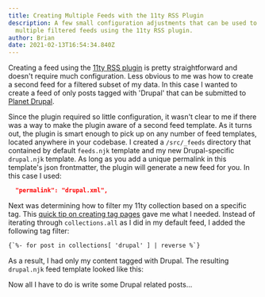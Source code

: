 ```yaml
---
title: Creating Multiple Feeds with the 11ty RSS Plugin
description: A few small configuration adjustments that can be used to create
  multiple filtered feeds using the 11ty RSS plugin.
author: Brian
date: 2021-02-13T16:54:34.840Z
---
```

Creating a feed using the [11ty RSS plugin](https://www.11ty.dev/docs/plugins/rss/) is pretty straightforward and doesn't require much configuration. Less obvious to me was how to create a second feed for a filtered subset of my data. In this case I wanted to create a feed of only posts tagged with 'Drupal' that can be submitted to [Planet Drupal](https://www.drupal.org/planet).

Since the plugin required so little configuration, it wasn't clear to me if there was a way to make the plugin aware of a second feed template. As it turns out, the plugin is smart enough to pick up on any number of feed templates, located anywhere in your codebase. I created a `/src/_feeds` directory that contained by default `feeds.njk` template and my new Drupal-specific `drupal.njk` template. As long as you add a unique permalink in this template's json frontmatter, the plugin will generate a new feed for you. In this case I used:

```json
  "permalink": "drupal.xml",
```

Next was determining how to filter my 11ty collection based on a specific tag. This [quick tip on creating tag pages](https://www.11ty.dev/docs/quicktips/tag-pages/) gave me what I needed. Instead of iterating through `collections.all` as I did in my default feed, I added the following tag filter:

```html
{`%- for post in collections[ 'drupal' ] | reverse %`}
```

As a result, I had only my content tagged with Drupal. The resulting `drupal.njk` feed template looked like this:

<script src="https://gist-it.appspot.com/github/backlineint/bpi-11ty/blob/master/src/_feeds/drupal.njk"></script>


Now all I have to do is write some Drupal related posts...